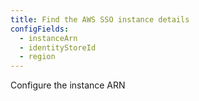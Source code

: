 ```yaml
---
title: Find the AWS SSO instance details
configFields:
  - instanceArn
  - identityStoreId
  - region
---
```


Configure the instance ARN
